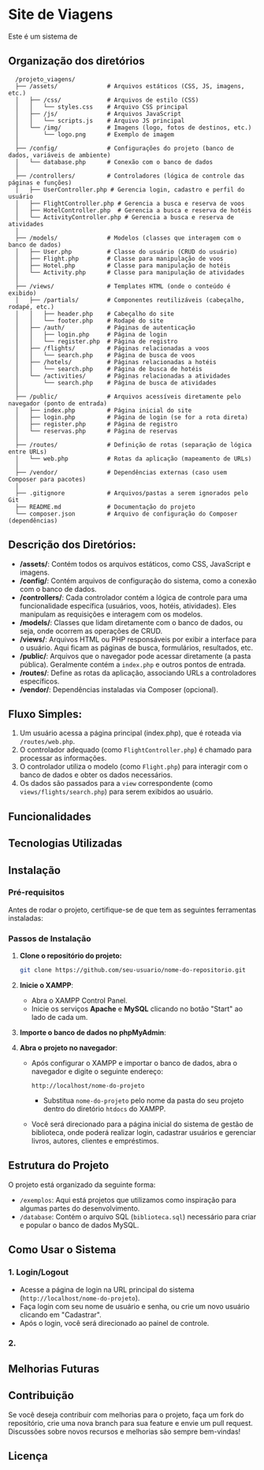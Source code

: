 # Site de Viagens
Este é um sistema de 

## Organização dos diretórios

      /projeto_viagens/
      ├── /assets/              # Arquivos estáticos (CSS, JS, imagens, etc.)
      │   ├── /css/             # Arquivos de estilo (CSS)
      │   │   └── styles.css    # Arquivo CSS principal
      │   ├── /js/              # Arquivos JavaScript
      │   │   └── scripts.js    # Arquivo JS principal
      │   └── /img/             # Imagens (logo, fotos de destinos, etc.)
      │       └── logo.png      # Exemplo de imagem
      │
      ├── /config/              # Configurações do projeto (banco de dados, variáveis de ambiente)
      │   └── database.php      # Conexão com o banco de dados
      │
      ├── /controllers/         # Controladores (lógica de controle das páginas e funções)
      │   ├── UserController.php # Gerencia login, cadastro e perfil do usuário
      │   ├── FlightController.php # Gerencia a busca e reserva de voos
      │   ├── HotelController.php  # Gerencia a busca e reserva de hotéis
      │   └── ActivityController.php # Gerencia a busca e reserva de atividades
      │
      ├── /models/              # Modelos (classes que interagem com o banco de dados)
      │   ├── User.php          # Classe do usuário (CRUD do usuário)
      │   ├── Flight.php        # Classe para manipulação de voos
      │   ├── Hotel.php         # Classe para manipulação de hotéis
      │   └── Activity.php      # Classe para manipulação de atividades
      │
      ├── /views/               # Templates HTML (onde o conteúdo é exibido)
      │   ├── /partials/        # Componentes reutilizáveis (cabeçalho, rodapé, etc.)
      │   │   ├── header.php    # Cabeçalho do site
      │   │   └── footer.php    # Rodapé do site
      │   ├── /auth/            # Páginas de autenticação
      │   │   ├── login.php     # Página de login
      │   │   └── register.php  # Página de registro
      │   ├── /flights/         # Páginas relacionadas a voos
      │   │   └── search.php    # Página de busca de voos
      │   ├── /hotels/          # Páginas relacionadas a hotéis
      │   │   └── search.php    # Página de busca de hotéis
      │   └── /activities/      # Páginas relacionadas a atividades
      │       └── search.php    # Página de busca de atividades
      │
      ├── /public/              # Arquivos acessíveis diretamente pelo navegador (ponto de entrada)
      │   ├── index.php         # Página inicial do site
      │   ├── login.php         # Página de login (se for a rota direta)
      │   ├── register.php      # Página de registro
      │   └── reservas.php      # Página de reservas
      │
      ├── /routes/              # Definição de rotas (separação de lógica entre URLs)
      │   └── web.php           # Rotas da aplicação (mapeamento de URLs)
      │
      ├── /vendor/              # Dependências externas (caso usem Composer para pacotes)
      │
      ├── .gitignore            # Arquivos/pastas a serem ignorados pelo Git
      ├── README.md             # Documentação do projeto
      └── composer.json         # Arquivo de configuração do Composer (dependências)


## Descrição dos Diretórios:

- **/assets/**: Contém todos os arquivos estáticos, como CSS, JavaScript e imagens.
- **/config/**: Contém arquivos de configuração do sistema, como a conexão com o banco de dados.
- **/controllers/**: Cada controlador contém a lógica de controle para uma funcionalidade específica (usuários, voos, hotéis, atividades). Eles manipulam as requisições e interagem com os modelos.
- **/models/**: Classes que lidam diretamente com o banco de dados, ou seja, onde ocorrem as operações de CRUD.
- **/views/**: Arquivos HTML ou PHP responsáveis por exibir a interface para o usuário. Aqui ficam as páginas de busca, formulários, resultados, etc.
- **/public/**: Arquivos que o navegador pode acessar diretamente (a pasta pública). Geralmente contém a `index.php` e outros pontos de entrada.
- **/routes/**: Define as rotas da aplicação, associando URLs a controladores específicos.
- **/vendor/**: Dependências instaladas via Composer (opcional).

## Fluxo Simples:

1. Um usuário acessa a página principal (index.php), que é roteada via `/routes/web.php`.
2. O controlador adequado (como `FlightController.php`) é chamado para processar as informações.
3. O controlador utiliza o modelo (como `Flight.php`) para interagir com o banco de dados e obter os dados necessários.
4. Os dados são passados para a `view` correspondente (como `views/flights/search.php`) para serem exibidos ao usuário.



## Funcionalidades

## Tecnologias Utilizadas

## Instalação

### Pré-requisitos

Antes de rodar o projeto, certifique-se de que tem as seguintes ferramentas instaladas:


### Passos de Instalação

1. **Clone o repositório do projeto:**

   ```bash
   git clone https://github.com/seu-usuario/nome-do-repositorio.git

2. **Inicie o XAMPP**:

   - Abra o XAMPP Control Panel.
   - Inicie os serviços **Apache** e **MySQL** clicando no botão "Start" ao lado de cada um.

3. **Importe o banco de dados no phpMyAdmin**:

4. **Abra o projeto no navegador**:

   - Após configurar o XAMPP e importar o banco de dados, abra o navegador e digite o seguinte endereço:

     ```
     http://localhost/nome-do-projeto
     ```

     - Substitua `nome-do-projeto` pelo nome da pasta do seu projeto dentro do diretório `htdocs` do XAMPP.

   - Você será direcionado para a página inicial do sistema de gestão de biblioteca, onde poderá realizar login, cadastrar usuários e gerenciar livros, autores, clientes e empréstimos.

## Estrutura do Projeto

O projeto está organizado da seguinte forma:

- `/exemplos`: Aqui está projetos que utilizamos como inspiração para algumas partes do desenvolvimento.
- `/database`: Contém o arquivo SQL (`biblioteca.sql`) necessário para criar e popular o banco de dados MySQL.

## Como Usar o Sistema

### 1. **Login/Logout**

- Acesse a página de login na URL principal do sistema (`http://localhost/nome-do-projeto`).
- Faça login com seu nome de usuário e senha, ou crie um novo usuário clicando em "Cadastrar".
- Após o login, você será direcionado ao painel de controle.

### 2. 

## Melhorias Futuras

## Contribuição

Se você deseja contribuir com melhorias para o projeto, faça um fork do repositório, crie uma nova branch para sua feature e envie um pull request. Discussões sobre novos recursos e melhorias são sempre bem-vindas!

## Licença
